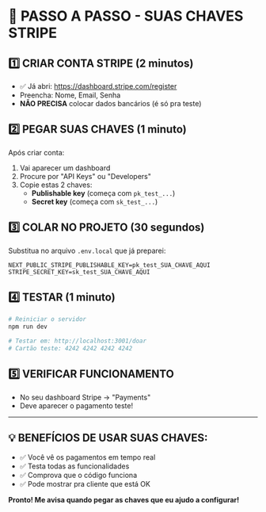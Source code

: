# 🚀 PASSO A PASSO - SUAS CHAVES STRIPE

## 1️⃣ **CRIAR CONTA STRIPE** (2 minutos)
- ✅ Já abri: https://dashboard.stripe.com/register
- Preencha: Nome, Email, Senha
- **NÃO PRECISA** colocar dados bancários (é só pra teste)

## 2️⃣ **PEGAR SUAS CHAVES** (1 minuto)
Após criar conta:
1. Vai aparecer um dashboard
2. Procure por "API Keys" ou "Developers"
3. Copie estas 2 chaves:
   - **Publishable key** (começa com `pk_test_...`)
   - **Secret key** (começa com `sk_test_...`)

## 3️⃣ **COLAR NO PROJETO** (30 segundos)
Substitua no arquivo `.env.local` que já preparei:
```
NEXT_PUBLIC_STRIPE_PUBLISHABLE_KEY=pk_test_SUA_CHAVE_AQUI
STRIPE_SECRET_KEY=sk_test_SUA_CHAVE_AQUI
```

## 4️⃣ **TESTAR** (1 minuto)
```bash
# Reiniciar o servidor
npm run dev

# Testar em: http://localhost:3001/doar
# Cartão teste: 4242 4242 4242 4242
```

## 5️⃣ **VERIFICAR FUNCIONAMENTO**
- No seu dashboard Stripe → "Payments"
- Deve aparecer o pagamento teste!

---

## 💡 **BENEFÍCIOS DE USAR SUAS CHAVES:**
- ✅ Você vê os pagamentos em tempo real
- ✅ Testa todas as funcionalidades  
- ✅ Comprova que o código funciona
- ✅ Pode mostrar pra cliente que está OK

**Pronto! Me avisa quando pegar as chaves que eu ajudo a configurar!**
